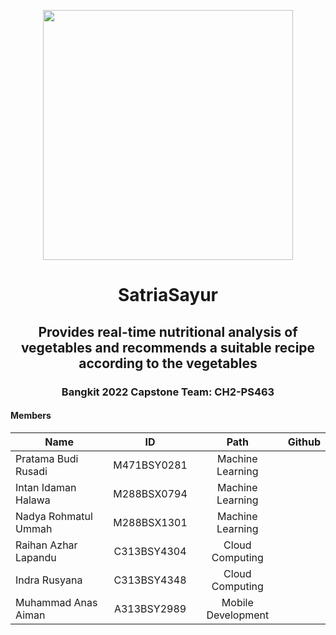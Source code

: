 <p align="center">
  <img align="center" width="400" src="/profile/img/landscape-01-01_small.png" />
</p>
<h1 align="center">SatriaSayur</h1>
<h2 align="center">Provides real-time nutritional analysis of vegetables and recommends a suitable recipe according to the vegetables</h2>

<h3 align="center">Bangkit 2022 Capstone Team: CH2-PS463</h3>

#### Members
| Name                  | ID            | Path                | Github                                              |
| --------------------- |:-------------:|:-------------------:|:---------------------------------------------------:|
| Pratama Budi Rusadi   | M471BSY0281    | Machine Learning   |            |
| Intan Idaman Halawa   | M288BSX0794    | Machine Learning   |         |
| Nadya Rohmatul Ummah  | M288BSX1301    | Machine Learning   |              |
| Raihan Azhar Lapandu  | C313BSY4304    | Cloud Computing    |       |
| Indra Rusyana         | C313BSY4348    | Cloud Computing    |  |
| Muhammad Anas Aiman   | A313BSY2989    | Mobile Development |          |
